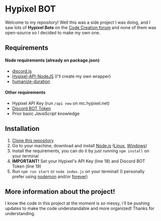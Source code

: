 # Hypixel BOT
Welcome to my repository! Well this was a side project I was doing, and I saw lots of **Hypixel Bots** on the [Code Creation forum](https://hypixel.net/forums/code-creations.65/)
and none of them was open-source so I decided to make my own one.

## Requirements
#### Node requirements (already on package.json)
* [discord.js](https://www.npmjs.com/package/discord.js)
* [Hypixel-API-NodeJS](https://www.npmjs.com/package/hypixel-api-nodejs) (I'll create my own wrapper)
* [humanize-duration](https://www.npmjs.com/package/humanize-duration)
#### Other requirements
* Hypixel API Key (run `/api new` on mc.hypixel.net)
* [Discord BOT Token](https://discord.com/developers/applications/me)
* Prior basic *JavaScript* knowledge

## Installation
1. [Clone this repository](https://help.github.com/en/github/creating-cloning-and-archiving-repositories/cloning-a-repository)
2. Go to your machine, download and install [Node.js](https://nodejs.org/en/download/) ([Linux](https://docs.npmjs.com/downloading-and-installing-node-js-and-npm), [Windows](https://phoenixnap.com/kb/install-node-js-npm-on-windows))
3. Install the requirements, you can do it by just running `npm install` on your terminal
4. **IMPORTANT!** Set your Hypixel's API Key (line 18) and Discord BOT Token (line 19)
5. Run `npm run start` or `node index.js` on your terminal! (I personally prefer using [nodemon](https://nodemon.io/) and/or [forever](https://www.npmjs.com/package/forever))

## More information about the project!
I know the code in this project at the moment is *so* messy, i'll be pushing updates to make the code understandable and more organized!
Thanks for understanding.
